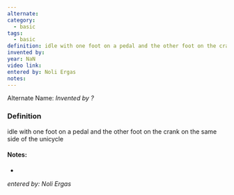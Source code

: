 ```yaml
---
alternate: 
category:
  - basic
tags:
  - basic
definition: idle with one foot on a pedal and the other foot on the crank on the same side of the unicycle
invented by: 
year: NaN
video link: 
entered by: Noli Ergas
notes: 
---
```

Alternate Name: 
*Invented by ?*

### Definition
idle with one foot on a pedal and the other foot on the crank on the same side of the unicycle


#### Notes:
- 
*entered by: Noli Ergas*
